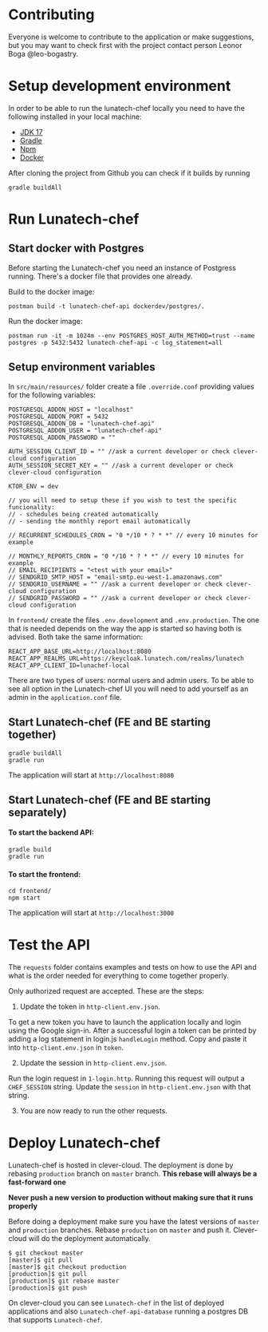 # Contributing

Everyone is welcome to contribute to the application or make suggestions, but you may want to check first with the
project contact person Leonor Boga @leo-bogastry.

# Setup development environment

In order to be able to run the lunatech-chef locally you need to have the following installed in your local machine:

- [JDK 17](https://sdkman.io/install)
- [Gradle](https://gradle.org/install)
- [Npm](https://docs.npmjs.com/downloading-and-installing-node-js-and-npm)
- [Docker](https://www.docker.com/products/docker-desktop/)

After cloning the project from Github you can check if it builds by running

```commandline
gradle buildAll
```

# Run Lunatech-chef

## Start docker with Postgres

Before starting the Lunatech-chef you need an instance of Postgress running. There's a docker file that provides one
already.

Build to the docker image:

```commandline
postman build -t lunatech-chef-api dockerdev/postgres/.
```

Run the docker image:

```commandline
postman run -it -m 1024m --env POSTGRES_HOST_AUTH_METHOD=trust --name postgres -p 5432:5432 lunatech-chef-api -c log_statement=all
```

## Setup environment variables

In `src/main/resources/` folder create a file `.override.conf` providing values for the following variables:

```shell
POSTGRESQL_ADDON_HOST = "localhost"
POSTGRESQL_ADDON_PORT = 5432
POSTGRESQL_ADDON_DB = "lunatech-chef-api"
POSTGRESQL_ADDON_USER = "lunatech-chef-api"
POSTGRESQL_ADDON_PASSWORD = ""

AUTH_SESSION_CLIENT_ID = "" //ask a current developer or check clever-cloud configuration
AUTH_SESSION_SECRET_KEY = "" //ask a current developer or check clever-cloud configuration

KTOR_ENV = dev

// you will need to setup these if you wish to test the specific funcionality:
// - schedules being created automatically
// - sending the monthly report email automatically 

// RECURRENT_SCHEDULES_CRON = "0 */10 * ? * *" // every 10 minutes for example

// MONTHLY_REPORTS_CRON = "0 */10 * ? * *" // every 10 minutes for example
// EMAIL_RECIPIENTS = "<test with your email>"
// SENDGRID_SMTP_HOST = "email-smtp.eu-west-1.amazonaws.com"
// SENDGRID_USERNAME = "" //ask a current developer or check clever-cloud configuration
// SENDGRID_PASSWORD = "" //ask a current developer or check clever-cloud configuration
```

In `frontend/` create the files `.env.development` and `.env.production`. The one that is needed depends on the way the
app is started so having both is advised.
Both take the same information:

```shell
REACT_APP_BASE_URL=http://localhost:8080
REACT_APP_REALMS_URL=https://keycloak.lunatech.com/realms/lunatech
REACT_APP_CLIENT_ID=lunachef-local
```

There are two types of users: normal users and admin users. To be able to see all option in the Lunatech-chef UI you
will need to
add yourself as an admin in the `application.conf` file.

## Start Lunatech-chef (FE and BE starting together)

```commandline
gradle buildAll
gradle run
```

The application will start at `http://localhost:8080`

## Start Lunatech-chef (FE and BE starting separately)

#### To start the backend API:

```commandline
gradle build
gradle run
```

#### To start the frontend:

```commandline
cd frontend/
npm start
```

The application will start at `http://localhost:3000`

# Test the API

The `requests` folder contains examples and tests on how to use the API and what is the order needed for everything to
come together properly.

Only authorized request are accepted. These are the steps:

1. Update the token in `http-client.env.json`.

To get a new token you have to launch the application locally and login using the Google sign-in.
After a successful login a token can be printed by adding a log statement in login.js `handleLogin` method.
Copy and paste it into `http-client.env.json` in `token`.

2. Update the session in `http-client.env.json`.

Run the login request in `1-login.http`.
Running this request will output a `CHEF_SESSION` string. Update the `session` in `http-client.env.json` with that
string.

3. You are now ready to run the other requests.

# Deploy Lunatech-chef

Lunatech-chef is hosted in clever-cloud. The deployment is done by rebasing `production` branch on `master` branch.
**This rebase will always be a fast-forward one**

**Never push a new version to production without making sure that it runs properly**

Before doing a deployment make sure you have the latest versions of `master` and `production` branches.
Rebase `production` on `master` and push it. Clever-cloud will do the deployment automatically.

```
$ git checkout master
[master]$ git pull
[master]$ git checkout production
[production]$ git pull
[production]$ git rebase master
[production]$ git push
```

On clever-cloud you can see `Lunatech-chef` in the list of deployed applications and also `Lunatech-chef-api-database`
running a
postgres DB that supports `Lunatech-chef`.